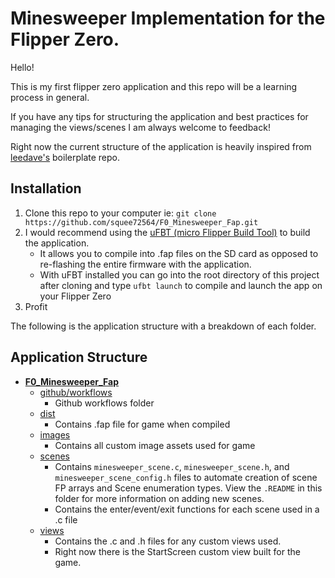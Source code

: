 # Minesweeper Implementation for the Flipper Zero.
Hello!

This is my first flipper zero application and this repo will be a learning process in general.

If you have any tips for structuring the application and best practices for managing the views/scenes
I am always welcome to feedback!

Right now the current structure of the application is heavily inspired from [leedave's](https://github.com/leedave/flipper-zero-fap-boilerplate) boilerplate repo.

## Installation
1. Clone this repo to your computer ie:
`git clone https://github.com/squee72564/F0_Minesweeper_Fap.git`
2. I would recommend using the [uFBT (micro Flipper Build Tool)](https://github.com/flipperdevices/flipperzero-ufbt) to build the application.
	- It allows you to compile into .fap files on the SD card as opposed to re-flashing the entire firmware with the application.
	- With uFBT installed you can go into the root directory of this project after cloning and type
	`ufbt launch` to compile and launch the app on your Flipper Zero
3. Profit


The following is the application structure with a breakdown of each folder.
## Application Structure
-  **[F0_Minesweeper_Fap](https://github.com/squee72564/F0_Minesweeper_Fap)**
	- [github/workflows](https://github.com/squee72564/F0_Minesweeper_Fap/tree/main/.github/workflows)
		- Github workflows folder
	- [dist](https://github.com/squee72564/F0_Minesweeper_Fap/tree/main/dist)
		-  Contains .fap file for game when compiled
	- [images](https://github.com/squee72564/F0_Minesweeper_Fap/tree/main/images)
		-  Contains all custom image assets used for game
	- [scenes](https://github.com/squee72564/F0_Minesweeper_Fap/tree/main/scenes)
		- Contains `minesweeper_scene.c`, `minesweeper_scene.h`, and `minesweeper_scene_config.h` files to automate creation of scene FP arrays and Scene enumeration types. View the `.README` in this folder for more information on adding new scenes.
		-  Contains the enter/event/exit functions for each scene used in a .c file
	- [views](https://github.com/squee72564/F0_Minesweeper_Fap/tree/main/views)
		-  Contains the .c and .h files for any custom views used.
		- Right now there is the StartScreen custom view built for the game. 